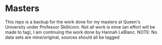 # Masters

This repo is a backup for the work done for my masters at Queen's University under Professor Skillicorn.
Not all work is mine (an effort will be made to tag), I am continuing the work done by Hannah LeBlanc.
NOTE: No data sets are mine/original, sources should all be tagged
